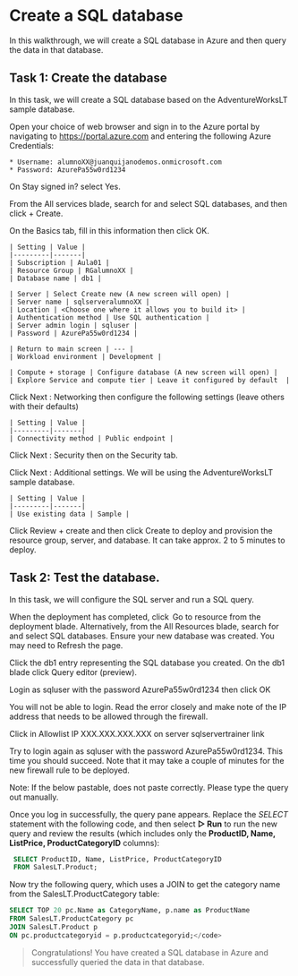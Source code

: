 # Create a SQL database #
In this walkthrough, we will create a SQL database in Azure and then query the data in that database.

## Task 1: Create the database ##
In this task, we will create a SQL database based on the AdventureWorksLT sample database.

Open your choice of web browser and sign in to the Azure portal by navigating to https://portal.azure.com and entering the following Azure Credentials:

    * Username: alumnoXX@juanquijanodemos.onmicrosoft.com
    * Password: AzurePa55w0rd1234

On Stay signed in? select Yes.

From the All services blade, search for and select SQL databases, and then click + Create.

On the Basics tab, fill in this information then click OK.

    | Setting | Value |
    |---------|-------|
    | Subscription | Aula01 |
    | Resource Group | RGalumnoXX |
    | Database name | db1 |

    | Server | Select Create new (A new screen will open) |
    | Server name | sqlserveralumnoXX |
    | Location | <Choose one where it allows you to build it> |
    | Authentication method | Use SQL authentication |
    | Server admin login | sqluser |
    | Password | AzurePa55w0rd1234 |

    | Return to main screen | --- |
    | Workload environment | Development |
    
    | Compute + storage | Configure database (A new screen will open) |
    | Explore Service and compute tier | Leave it configured by default  |

Click Next : Networking then configure the following settings (leave others with their defaults)

    | Setting | Value |
    |---------|-------|
    | Connectivity method | Public endpoint |

Click Next : Security then on the Security tab.

Click Next : Additional settings. We will be using the AdventureWorksLT sample database.

    | Setting | Value |
    |---------|-------|
    | Use existing data | Sample |

Click Review + create and then click Create to deploy and provision the resource group, server, and database. It can take approx. 2 to 5 minutes to deploy.

## Task 2: Test the database. ##
In this task, we will configure the SQL server and run a SQL query.

When the deployment has completed, click  Go to resource from the deployment blade. Alternatively, from the All Resources blade, search for and select SQL databases. Ensure your new database was created. You may need to Refresh the page.

Click the db1 entry representing the SQL database you created. On the db1 blade click Query editor (preview).

Login as sqluser with the password AzurePa55w0rd1234 then click OK

You will not be able to login. Read the error closely and make note of the IP address that needs to be allowed through the firewall.

Click in Allowlist IP XXX.XXX.XXX.XXX on server sqlservertrainer link

Try to login again as sqluser with the password AzurePa55w0rd1234. This time you should succeed. Note that it may take a couple of minutes for the new firewall rule to be deployed.

Note: If the below pastable, does not paste correctly. Please type the query out manually.

Once you log in successfully, the query pane appears. Replace the *SELECT* statement with the following code, and then select **▷ Run** to run the new query and review the results (which includes only the **ProductID, Name, ListPrice, ProductCategoryID** columns):

```sql
 SELECT ProductID, Name, ListPrice, ProductCategoryID
 FROM SalesLT.Product;
```

Now try the following query, which uses a JOIN to get the category name from the SalesLT.ProductCategory table:

```sql
SELECT TOP 20 pc.Name as CategoryName, p.name as ProductName
FROM SalesLT.ProductCategory pc
JOIN SalesLT.Product p
ON pc.productcategoryid = p.productcategoryid;</code>
```

> Congratulations! You have created a SQL database in Azure and successfully queried the data in that database.
